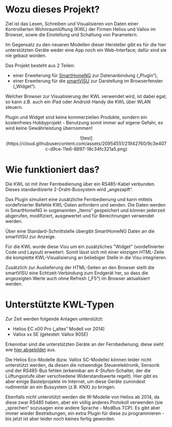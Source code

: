 # Wozu dieses Projekt?

Ziel ist das Lesen, Schreiben und Visualisieren von Daten einer Kontrollierten Wohnraumlüftung (KWL) der Firmen Helios und Vallox im Browser, sowie die Einstellung und Schaltung von Parametern.

Im Gegensatz zu den neueren Modellen dieser Hersteller gibt es für die hier unterstützten Geräte weder eine App noch ein Web-Interface; dafür sind sie nie gebaut worden.

Das Projekt besteht aus 2 Teilen:

* einer Erweiterung für [SmartHomeNG](https://github.com/smarthomeNG/smarthome/wiki) zur Datenanbindung („Plugin“),
* einer Erweiterung für die [smartVISU](https://github.com/Martin-Gleiss/smartvisu/wiki) zur Darstellung im Browserfenster („Widget“).

Welcher Browser zur Visualisierung der KWL verwendet wird, ist dabei egal; so kann z.B. auch ein iPad oder Android-Handy die KWL über WLAN steuern.

Plugin und Widget sind keine kommerziellen Produkte, sondern ein kostenfreies Hobbyprojekt - Benutzung somit immer auf eigene Gefahr, es wird keine Gewährleistung übernommen!

<center>![test](https://cloud.githubusercontent.com/assets/20954551/21942760/9c3e407c-d9ce-11e6-8897-18c34fc321a5.png)</center>

# Wie funktioniert das?

Die KWL ist mit ihrer Fernbedienung über ein RS485-Kabel verbunden. Dieses standardisierte 2-Draht-Bussystem wird „angezapft“.

Das Plugin simuliert eine zusätzliche Fernbedienung und kann mittels vordefinierter Befehle KWL-Daten anfordern und senden. Die Daten werden in SmartHomeNG in sogenannten „Items“ gespeichert und können jederzeit abgerufen, modifiziert, ausgewertet und für Berechnungen verwendet werden.

Über eine Standard-Schnittstelle übergibt SmartHomeNG Daten an die smartVISU zur Anzeige.

Für die KWL wurde diese Visu um ein zusätzliches "Widget" (vordefinierter Code und Layout) erweitert. Somit lässt sich mit einer einzigen HTML-Zeile die komplette KWL-Visualisierung an beliebiger Stelle in die Visu integrieren.

Zusätzlich zur Auslieferung der HTML-Seiten an den Browser stellt die smartVISU eine Echtzeit-Verbindung zum Endgerät her, so dass die angezeigten Werte auch ohne Refresh („F5“) im Browser aktualisiert werden.

<Bild>

# Unterstützte KWL-Typen

Zur Zeit werden folgende Anlagen unterstützt:

* Helios EC x00 Pro („altes“ Modell vor 2014)
* Vallox xx SE (getestet: Vallox 90SE)

Erkennbar sind die unterstützten Geräte an der Fernbedienung; diese sieht wie [hier abgebildet](https://shop.strato.de/WebRoot/Store11/Shops/219750/47C5/A3C6/79BF/8402/7A17/C0A8/28B9/AED0/KWL300Fernbedienung.jpg) aus.

Die Helios Eco-Modelle (bzw. Vallox SC-Modelle) können leider nicht unterstützt werden, da diesen die notwendige Steuerelektronik, Sensorik und der RS485-Bus fehlen (erkennbar am 4-Stufen-Schalter, der die Lüftungsstufe über verschiedene Widerstandswerte regelt). Hier gibt es aber einige Bastelprojekte im Internet, um diese Geräte zumindest rudimentär an ein Bussystem (z.B. KNX) zu bringen.

Ebenfalls nicht unterstützt werden die W-Modelle von Helios ab 2014, da diese zwar RS485 haben, aber ein völlig anderes Protokoll verwenden (sie „sprechen“ sozusagen eine andere Sprache - ModBus TCP). Es gibt aber immer wieder Bestrebungen, ein extra Plugin für diese zu programmieren - bis jetzt ist aber leider noch keines fertig geworden.